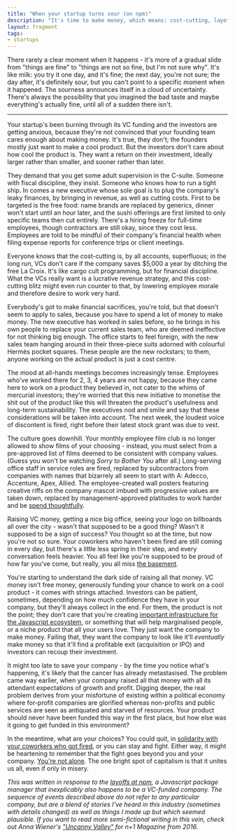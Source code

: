 ```yaml
---
title: "When your startup turns sour (on npm)"
description: "It's time to make money, which means: cost-cutting, layoffs, and a desperate rush to turn the product into a revenue engine, no matter how much that damages reputation."
layout: fragment
tags:
- startups
---
```


There rarely a clear moment when it happens - it's more of a gradual slide from "things are fine" to "things are not so fine, but I'm not sure why". It's like milk: you try it one day, and it's fine; the next day, you're not sure; the day after, it's definitely sour, but you can't point to a specific moment when it happened. The sourness announces itself in a cloud of uncertainty. There's always the possibility that you imagined the bad taste and maybe everything's actually fine, until all of a sudden there isn't.

***

Your startup's been burning through its VC funding and the investors are getting anxious, because they're not convinced that your founding team cares enough about making money. It's true, they don't; the founders mostly just want to make a cool product. But the investors don't care about how cool the product is. They want a return on their investment, ideally larger rather than smaller, and sooner rather than later.

They demand that you get some adult supervision in the C-suite. Someone with fiscal discipline, they insist. Someone who knows how to run a tight ship. In comes a new executive whose sole goal is to plug the company's leaky finances, by bringing in revenue, as well as cutting costs. First to be targeted is the free food: name brands are replaced by generics, dinner won't start until an hour later, and the sushi offerings are first limited to only specific teams then cut entirely. There's a hiring freeze for full-time employees, though contractors are still okay, since they cost less. Employees are told to be mindful of their company's financial health when filing expense reports for conference trips or client meetings.

Everyone knows that the cost-cutting is, by all accounts, superfluous; in the long run, VCs don't care if the company saves $5,000 a year by ditching the free La Croix. It's like cargo cult programming, but for financial discipline. What the VCs really want is a lucrative revenue strategy, and this cost-cutting blitz might even run counter to that, by lowering employee morale and therefore desire to work very hard.

Everybody's got to make financial sacrifices, you're told, but that doesn't seem to apply to sales, because you have to spend a lot of money to make money. The new executive has worked in sales before, so he brings in his own people to replace your current sales team, who are deemed ineffective for not thinking big enough. The office starts to feel foreign, with the new sales team hanging around in their three-piece suits adorned with colourful Hermès pocket squares. These people are the new rockstars; to them, anyone working on the actual product is just a cost centre.

The mood at all-hands meetings becomes increasingly tense. Employees who've worked there for 2, 3, 4 years are not happy, because they came here to work on a product they believed in, not cater to the whims of mercurial investors; they're worried that this new initiative to monetise the shit out of the product like this will threaten the product's usefulness and long-term sustainability. The executives nod and smile and say that these considerations will be taken into account. The next week, the loudest voice of discontent is fired, right before their latest stock grant was due to vest.

The culture goes downhill. Your monthly employee film club is no longer allowed to show films of your choosing - instead, you must select from a pre-approved list of films deemed to be consistent with company values. (Guess you won't be watching _Sorry to Bother You_ after all.) Long-serving office staff in service roles are fired, replaced by subcontractors from companies with names that bizarrely all seem to start with A: Adecco, Accenture, Apex, Allied. The employee-created wall posters featuring creative riffs on the company mascot imbued with progressive values are taken down, replaced by management-approved platitudes to work harder and be [spend thoughtfully](https://www.pcmag.com/news/344309/dropbox-cuts-perks-but-not-100k-chrome-panda).

Raising VC money, getting a nice big office, seeing your logo on billboards all over the city - wasn't that supposed to be a good thing? Wasn't it supposed to be a sign of success? You thought so at the time, but now you're not so sure. Your coworkers who haven't been fired are still coming in every day, but there's a little less spring in their step, and every conversation feels heavier. You all feel like you're supposed to be proud of how far you've come, but really, you all miss [the basement](https://zachholman.com/posts/the-basement/).

You're starting to understand the dark side of raising all that money. VC money isn't free money, generously funding your chance to work on a cool product - it comes with strings attached. Investors can be patient, sometimes, depending on how much confidence they have in your company, but they'll always collect in the end. For them, the product is not the point; they don't care that you're creating [important infrastructure for the Javascript ecosystem](https://twitter.com/ceejbot/status/1112839977866391554a), or something that will help marginalised people, or a niche product that all your users love. They just want the company to make money. Failing that, they want the company to look like it'll _eventually_ make money so that it'll find a profitable exit (acquisition or IPO) and investors can recoup their investment.

It might too late to save your company - by the time you notice what's happening, it's likely that the cancer has already metastasised. The problem came way earlier, when your company raised all that money with all its attendant expectations of growth and profit. Digging deeper, the real problem derives from your misfortune of existing within a political economy where for-profit companies are glorified whereas non-profits and public services are seen as antiquated and starved of resources. Your product should never have been funded this way in the first place, but how else was it going to get funded in this environment?

In the meantime, what are your choices? You could quit, in [solidarity with your coworkers who got fired](https://npm.community/t/iarna-rebecca-turner-departing-npm/6575), or you can stay and fight. Either way, it might be heartening to remember that the fight goes beyond you and your company. [You're not alone](https://techworkerscoalition.org/). The one bright spot of capitalism is that it unites us all, even if only in misery.

_This was written in response to the [layoffs at npm](https://www.theregister.co.uk/2019/04/01/npm_layoff_staff/), a Javascript package manager that inexplicably also happens to be a VC-funded company. The sequence of events described above do not refer to any particular company, but are a blend of stories I've heard in this industry (sometimes with details changed) as well as things I made up but which seemed plausible. If you want to read more semi-fictional writing in this vein, check out Anna Wiener's ["Uncanny Valley"](https://nplusonemag.com/issue-25/on-the-fringe/uncanny-valley/) for n+1 Magazine from 2016._

